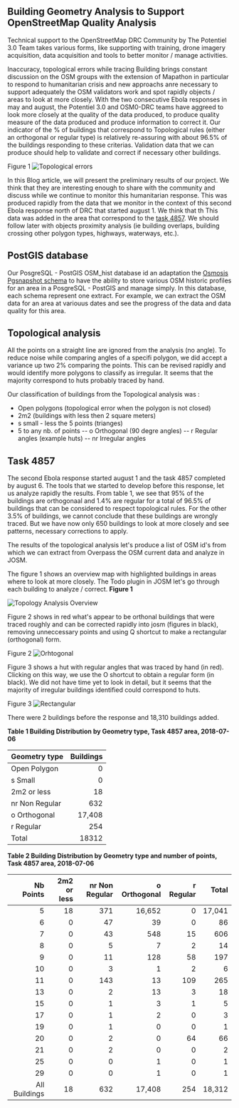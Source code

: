 ## Building Geometry Analysis to Support OpenStreetMap Quality Analysis

Technical support to the OpenStreetMap DRC Community by The Potentiel 3.0 Team takes various forms, like supporting with training, drone imagery acquisition, data acquisition and tools to better monitor / manage activities. 

Inaccuracy, topological errors while tracing Building brings constant discussion on the OSM groups with the extension of Mapathon in particular to respond to humanitarian crisis and new approachs anre necessary to support adequately the OSM validators work and spot rapidly objects / areas to look at more closely.  With the two consecutive Ebola responses in may and august, the Potentiel 3.0 and OSM0-DRC teams have aggreed to look more closely at the quality of the data produced, to produce quality measure of the data produced and produce information to correct it.  Our indicator of the % of buildings that correspond to Topological rules (either an orthogonal or regular type) is relatively re-assuring with about 96.5% of the buildings responding to these criterias. Validation data that we can produce should help to validate and correct if necessary other buildings.

Figure 1
![Topological errors](img/TM4857-Irregular-polygons-detection.png)

In this Blog article, we will present the preliminary results of our project. We think that they are interesting enough to share with the community and discuss while we continue to monitor this humanitarian response. This was produced rapidly from the data that we monitor in the context of this second Ebola response north of DRC that started august 1. We  think that th This data was added in the area that correspond to the [task 4857](https://tasks.hotosm.org/project/4857). We should follow later with objects proximity analysis (ie building overlaps, building crossing other polygon types, highways, waterways, etc.). 

## PostGIS database

Our PosgreSQL - PostGIS OSM_hist database id an adaptation the [Osmosis Pgsnapshot schema](https://github.com/openstreetmap/osmosis/blob/master/package/script/pgsnapshot_schema_0.6.sql) to have the ability to store various OSM historic profiles for an area in a PosgreSQL - PostGIS and manage simply. In this database, each schema represent one extract. For example, we can extract the OSM data for an area at variouus dates and see the progress of the data and data quality for this area.

## Topological analysis

All the points on a straight line are ignored from the analysis (no angle). To reduce noise while comparing angles of a specifi polygon, we did accept a variance up two 2% comparing the points. This can be revised rapidly and would identify more polygons to classify as irregular. It seems that the majority correspond to huts probably traced by hand.

Our classification of buildings from the Topological analysis was :
- Open polygons (topological error when the polygon is not closed)
- 2m2 (buildings with less then 2 square meters)
- s small - less the 5 points (trianges) 
- 5 to any nb. of points
 -- o Orthogonal (90 degre angles)
 -- r Regular angles (example huts)
 -- nr Irregular angles
 
## Task 4857 

The second Ebola response started august 1 and the task 4857 completed by august 6. The tools that we started to develop before  this response, let us analyze rapidly the results. From table 1, we see that 95% of the buildings are orthogonaal and 1.4% are regular for a total of 96.5% of buildings that can be considered to respect topological rules. For the other 3.5% of buildings, we cannot conclude that these buildings are wrongly traced. But we have now only 650 buildings to look at more closely and see patterns, necessary corrections to apply.

The results of the topological analysis let's produce a list of OSM id's from which we can extract from Overpass the OSM current data and analyze in JOSM.

The figure 1 shows an overview map with highlighted buildings in areas where to look at more closely. The Todo plugin in JOSM let's go through each building to analyze / correct.
**Figure 1**

![Topology Analysis Overview](img/TM4857-Geometry-Topoogy-Analysis-Overview-Map.png)

Figure 2 shows in red what's appear to be orthonal buildings that were traced roughly and can be corrected rapidly into josm (figures in black), removing unneccessary points and using Q shortcut to make a rectangular (orthogonal) form.

Figure 2
![Orhtogonal](img/TM4857-Irregular-polygons-correction-to-orthogonal.png)

Figure 3 shows a hut with regular angles that was traced by hand (in red). Clicking on this way, we use the O shortcut to obtain a regular form (in black). We did not have time yet to look in detail, but it seems that the majority of irregular buildings identified could correspond to huts.

Figure 3
![Rectangular](img/TM4857-Irregular-polygons-correction_to_regular.png)

There were 2 buildings before the response and 18,310 buildings added.

**Table 1 Building Distribution by Geometry type, Task 4857 area, 2018-07-06**

| Geometry type  |  Buildings | 
| :------------- | ------------: |
| Open Polygon   | 0
| s Small | 0 |
| 2m2 or less | 18 |
| nr Non Regular | 632 |
| o Orthogonal | 17,408 |
| r Regular | 254 |
| Total | 18312 |

**Table 2 Building Distribution by Geometry type and number of points, Task 4857 area, 2018-07-06**

| Nb Points| 2m2 or less | nr Non Regular | o Orthogonal | r Regular | Total |
| ----: | ----------: | ----------: | -------------: | ----------: | -------------: |
| 5 | 18 | 371 | 16,652 | 0 | 17,041 |
| 6 | 0 | 47 | 39 | 0 | 86 |
| 7 | 0 | 43 | 548 | 15 | 606 |
| 8 | 0 | 5 | 7 | 2 | 14 |
| 9 | 0 | 11 | 128 | 58 | 197 |
| 10 | 0 | 3 | 1 | 2 | 6 |
| 11 | 0 | 143 | 13 | 109 | 265 |
| 13 | 0 | 2 | 13 | 3 | 18 |
| 15 | 0 | 1 | 3 | 1 | 5 |
| 17 | 0 | 1 | 2 | 0 | 3 |
| 19 | 0 | 1 | 0 | 0 | 1 |
| 20 | 0 | 2 | 0 | 64 | 66 |
| 21 | 0 | 2 | 0 | 0 | 2 |
| 25 | 0 | 0 | 1 | 0 | 1 |
| 29 | 0 | 0 | 1 | 0 | 1 |
| All Buildings | 18 | 632 | 17,408 | 254 | 18,312 |

